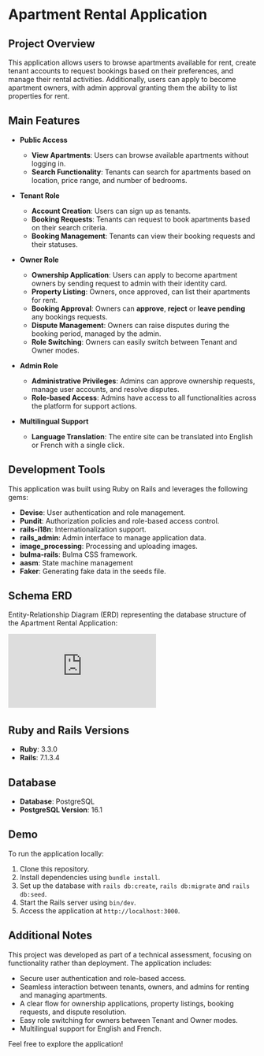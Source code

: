# Apartment Rental Application

## Project Overview

This application allows users to browse apartments available for rent, create tenant accounts to request bookings based on their preferences, and manage their rental activities. Additionally, users can apply to become apartment owners, with admin approval granting them the ability to list properties for rent.

## Main Features

- **Public Access**

  - **View Apartments**: Users can browse available apartments without logging in.
  - **Search Functionality**: Tenants can search for apartments based on location, price range, and number of bedrooms.

- **Tenant Role**

  - **Account Creation**: Users can sign up as tenants.
  - **Booking Requests**: Tenants can request to book apartments based on their search criteria.
  - **Booking Management**: Tenants can view their booking requests and their statuses.

- **Owner Role**

  - **Ownership Application**: Users can apply to become apartment owners by sending request to admin with their identity card.
  - **Property Listing**: Owners, once approved, can list their apartments for rent.
  - **Booking Approval**: Owners can **approve**, **reject** or **leave pending** any bookings requests.
  - **Dispute Management**: Owners can raise disputes during the booking period, managed by the admin.
  - **Role Switching**: Owners can easily switch between Tenant and Owner modes.

- **Admin Role**

  - **Administrative Privileges**: Admins can approve ownership requests, manage user accounts, and resolve disputes.
  - **Role-based Access**: Admins have access to all functionalities across the platform for support actions.

- **Multilingual Support**

  - **Language Translation**: The entire site can be translated into English or French with a single click.

## Development Tools

This application was built using Ruby on Rails and leverages the following gems:

- **Devise**: User authentication and role management.
- **Pundit**: Authorization policies and role-based access control.
- **rails-i18n**: Internationalization support.
- **rails_admin**: Admin interface to manage application data.
- **image_processing**: Processing and uploading images.
- **bulma-rails**: Bulma CSS framework.
- **aasm**: State machine management
- **Faker**: Generating fake data in the seeds file.

## Schema ERD

Entity-Relationship Diagram (ERD) representing the database structure of the Apartment Rental Application:

![Schema ERD](https://github.com/FannyKat/apartment-rental/blob/main/public/erd.pdf)

## Ruby and Rails Versions

- **Ruby**: 3.3.0
- **Rails**: 7.1.3.4

## Database

- **Database**: PostgreSQL
- **PostgreSQL Version**: 16.1

## Demo

To run the application locally:

1. Clone this repository.
2. Install dependencies using `bundle install`.
3. Set up the database with `rails db:create`, `rails db:migrate` and `rails db:seed`.
4. Start the Rails server using `bin/dev`.
5. Access the application at `http://localhost:3000`.

## Additional Notes

This project was developed as part of a technical assessment, focusing on functionality rather than deployment. The application includes:

- Secure user authentication and role-based access.
- Seamless interaction between tenants, owners, and admins for renting and managing apartments.
- A clear flow for ownership applications, property listings, booking requests, and dispute resolution.
- Easy role switching for owners between Tenant and Owner modes.
- Multilingual support for English and French.

Feel free to explore the application!
